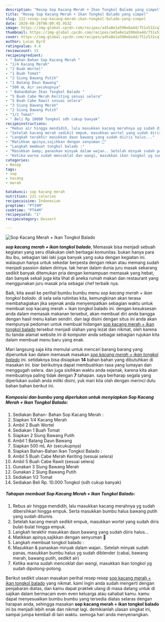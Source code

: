 ```yaml
---
description: "Resep Sop Kacang Merah + Ikan Tongkol Balado yang simpel"
title: "Resep Sop Kacang Merah + Ikan Tongkol Balado yang simpel"
slug: 122-resep-sop-kacang-merah-ikan-tongkol-balado-yang-simpel
date: 2020-08-26T06:09:45.953Z
image: https://img-global.cpcdn.com/recipes/a45a8e1a590eba4d/751x532cq70/sop-kacang-merah-ikan-tongkol-balado-foto-resep-utama.jpg
thumbnail: https://img-global.cpcdn.com/recipes/a45a8e1a590eba4d/751x532cq70/sop-kacang-merah-ikan-tongkol-balado-foto-resep-utama.jpg
cover: https://img-global.cpcdn.com/recipes/a45a8e1a590eba4d/751x532cq70/sop-kacang-merah-ikan-tongkol-balado-foto-resep-utama.jpg
author: Lucas Byrd
ratingvalue: 4.4
reviewcount: 15
recipeingredient:
- " Bahan Bahan Sop Kacang Merah "
- "1/4 Kacang Merah"
- "2 Buah Wortel"
- "1 Buah Tomat"
- "2 Siung Bawang Putih"
- "1 Batang Daun Bawang"
- "500 mL Air secukupnya"
- " BahanBahan Ikan Tongkol Balado "
- "5 Buah Cabe Merah Keriting sesuai selera"
- "5 Buah Cabe Rawit sesuai selera"
- "3 Siung Bawang Merah"
- "2 Siung Bawang Putih"
- "1/2 Tomat"
- " Beli Rp 10000 Tongkol sdh cukup banyak"
recipeinstructions:
- "Rebus air hingga mendidih, lalu masukkan kacang merahnya yg sudah dibersihkan hingga empuk. Serta masukkan bumbu halus bawang putih yang sudah ditumis."
- "Setelah kacang merah sedikit empuk, masukkan wortel yang sudah diris bulat-bulat hingga empuk."
- "Langkah terakhir masukkan daun bawang yang sudah diiris halus..."
- "Matikkan apinya,sajikkan dengan senyuman 🙂"
- "Langkah membuat tongkol balado :"
- "Masukkan &amp; panaskan minyak dalam wajan.. Setelah minyak sudah panas, masukkan bumbu halus yg sudah diblender (cabai, bawang merah, bawang putih, sedikit air)"
- "Ketika warna sudah mencoklat dan wangi, masukkan ikan tongkol yg sudah dipotong-potong."
categories:
- Resep
tags:
- sop
- kacang
- merah

katakunci: sop kacang merah 
nutrition: 221 calories
recipecuisine: Indonesian
preptime: "PT34M"
cooktime: "PT44M"
recipeyield: "1"
recipecategory: Dessert

---
```



![Sop Kacang Merah + Ikan Tongkol Balado](https://img-global.cpcdn.com/recipes/a45a8e1a590eba4d/751x532cq70/sop-kacang-merah-ikan-tongkol-balado-foto-resep-utama.jpg)

<b><i>sop kacang merah + ikan tongkol balado</i></b>, Memasak bisa menjadi sebuah kegiatan yang seru dilakukan oleh berbagai komunitas. bukan hanya para ibu ibu, sebagian laki laki juga banyak yang suka dengan kegiatan ini. walaupun hanya untuk sekedar berpesta dengan rekan atau memang sudah menjadi passion dalam dirinya. tak heran dalam dunia juru masak sekarang sedikit banyak ditemukan pria dengan kemampuan memasak yang hebat, dan banyak sekali juga kita lihat di aneka rumah makan dan restaurant yang menggunakan juru masak pria sebagai chef terbaik nya.



Baik, kita awali ke perihal bumbu bumbu menu <i>sop kacang merah + ikan tongkol balado</i>. di sela sela rutinitas kita, kemungkinan akan terasa membahagiakan jika sejenak anda menyempatkan sebagian waktu untuk membuat sop kacang merah + ikan tongkol balado ini. dengan kesuksesan anda dalam memasak makanan tersebut, akan membuat diri anda bangga dengan hasil menu kalian sendiri. dan lagi disini dengan situs ini anda akan mempunyai pedoman untuk membuat hidangan <u>sop kacang merah + ikan tongkol balado</u> tersebut menjadi olahan yang lezat dan nikmat, oleh karena itu tandai alamat website ini di komputer anda sebagai sebagian rujukan kita dalam membuat menu baru yang enak.


Mari langsung saja kita memulai untuk mencari barang barang yang diperuntuk kan dalam memasak masakan <u><i>sop kacang merah + ikan tongkol balado</i></u> ini. setidaknya bisa disiapkan <b>14</b> bahan bahan yang dibutuhkan di masakan ini. biar berikutnya dapat membuahkan rasa yang lumayan dan menggugah selera. dan juga sisihkan waktu anda sejenak, karena kita akan membuatnya paling tidak dengan <b>7</b> tahapan. saya berharap segala yang diperlukan sudah anda miliki disini, yuk mari kita olah dengan merinci dulu bahan bahan berikut ini.

<!--inarticleads1-->

##### Komposisi dan bumbu yang diperlukan untuk menyiapkan Sop Kacang Merah + Ikan Tongkol Balado:

1. Sediakan  Bahan- Bahan Sop Kacang Merah :
1. Siapkan 1/4 Kacang Merah
1. Ambil 2 Buah Wortel
1. Sediakan 1 Buah Tomat
1. Siapkan 2 Siung Bawang Putih
1. Ambil 1 Batang Daun Bawang
1. Siapkan 500 mL Air (secukupnya)
1. Siapkan  Bahan-Bahan Ikan Tongkol Balado :
1. Ambil 5 Buah Cabe Merah Keriting (sesuai selera)
1. Ambil 5 Buah Cabe Rawit (sesuai selera)
1. Gunakan 3 Siung Bawang Merah
1. Gunakan 2 Siung Bawang Putih
1. Sediakan 1/2 Tomat
1. Sediakan  Beli Rp. 10.000 Tongkol (sdh cukup banyak)




<!--inarticleads2-->

##### Tahapan membuat Sop Kacang Merah + Ikan Tongkol Balado:

1. Rebus air hingga mendidih, lalu masukkan kacang merahnya yg sudah dibersihkan hingga empuk. Serta masukkan bumbu halus bawang putih yang sudah ditumis.
1. Setelah kacang merah sedikit empuk, masukkan wortel yang sudah diris bulat-bulat hingga empuk.
1. Langkah terakhir masukkan daun bawang yang sudah diiris halus...
1. Matikkan apinya,sajikkan dengan senyuman 🙂
1. Langkah membuat tongkol balado :
1. Masukkan &amp; panaskan minyak dalam wajan.. Setelah minyak sudah panas, masukkan bumbu halus yg sudah diblender (cabai, bawang merah, bawang putih, sedikit air)
1. Ketika warna sudah mencoklat dan wangi, masukkan ikan tongkol yg sudah dipotong-potong.




Berikut sedikit ulasan masakan perihal resep resep <u>sop kacang merah + ikan tongkol balado</u> yang nikmat. kami ingin anda sudah mengerti dengan penjabaran diatas, dan kamu dapat praktek ulang di masa datang untuk di sajikan dalam bermacam even even keluarga atau sahabat kamu. kamu dapat menyesuaikan bumbu bumbu yang tersedia diatas selaras dengan harapan anda, sehingga masakan <b>sop kacang merah + ikan tongkol balado</b> ini bs menjadi lebih enak dan nikmat lagi. demikianlah ulasan singkat ini, sampai jumpa kembali di lain waktu. semoga hari anda menyenangkan.
